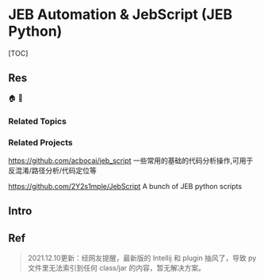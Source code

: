 # JEB Automation & JebScript (JEB Python)

[TOC]



## Res
🏠 
🚧 


### Related Topics


### Related Projects
https://github.com/acbocai/jeb_script
一些常用的基础的代码分析操作,可用于反混淆/路径分析/代码定位等

https://github.com/2Y2s1mple/JebScript
A bunch of JEB python scripts



## Intro



## Ref
[🤔 三分钟上手JEB脚本开发]: https://www.anquanke.com/post/id/228981

[如何在IntellijIdea里优雅地编写JebScript]: https://leadroyal.cn/p/1060/

> 2021.12.10更新：经网友提醒，最新版的 Intellij 和 plugin 抽风了，导致 py 文件里无法索引到任何 class/jar 的内容，暂无解决方案。

[JEB2插件教程之一JEB2AutoRenameByTypeInfo.py | CSDN]: http://t.csdnimg.cn/CaKcO

